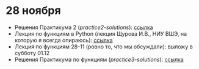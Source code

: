 # 28 ноября 

* Решения Практикума 2 (*practice2-solutions*): [ссылка](http://nbviewer.jupyter.org/github/allatambov/py-dat18/blob/master/28-11/practice2-solutions.ipynb)
* Лекция по функциям в Python (лекция Щурова И.В., НИУ ВШЭ, на которую я всегда опираюсь): [ссылка](http://nbviewer.math-hse.info/github/ischurov/pythonhse/blob/master/Lecture%204.ipynb)
* Лекция по функциям 28-11 (ровно то, что мы обсуждали): выложу в субботу 01.12
* Решения Практикума по функциям (*practice3-solutions*): [ссылка](http://nbviewer.jupyter.org/github/allatambov/py-dat18/blob/master/28-11/practice3-solutions.ipynb)
